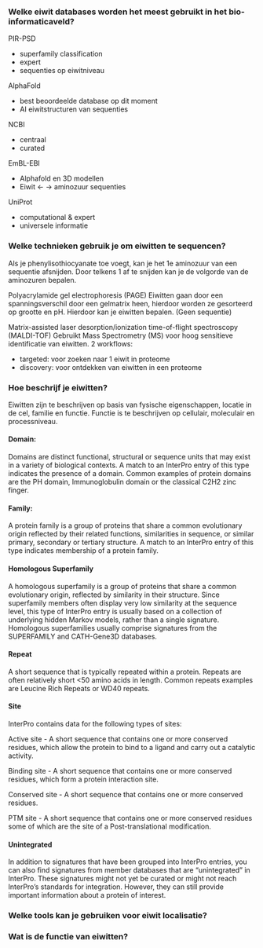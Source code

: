 ### Welke eiwit databases worden het meest gebruikt in het bio-informaticaveld?
PIR-PSD
- superfamily classification
- expert
- sequenties op eiwitniveau

AlphaFold
- best beoordeelde database op dit moment
- AI eiwitstructuren van sequenties

NCBI
- centraal
- curated

EmBL-EBI
- Alphafold en 3D modellen
- Eiwit <- -> aminozuur sequenties

UniProt
- computational & expert
- universele informatie

### Welke technieken gebruik je om eiwitten te sequencen?
Als je phenylisothiocyanate toe voegt, kan je het 1e aminozuur van een sequentie afsnijden.
Door telkens 1 af te snijden kan je de volgorde van de aminozuren bepalen.

Polyacrylamide gel electrophoresis (PAGE)
Eiwitten gaan door een spanningsverschil door een gelmatrix heen, hierdoor worden ze gesorteerd op grootte en pH.
Hierdoor kan je eiwitten bepalen. (Geen sequentie)

Matrix-assisted laser desorption/ionization time-of-flight spectroscopy (MALDI-TOF)
Gebruikt Mass Spectrometry (MS) voor hoog sensitieve identificatie van eiwitten.
2 workflows:
- targeted: voor zoeken naar 1 eiwit in proteome
- discovery: voor ontdekken van eiwitten in een proteome

### Hoe beschrijf je eiwitten?
Eiwitten zijn te beschrijven op basis van fysische eigenschappen, locatie in de cel, familie en functie.
Functie is te beschrijven op cellulair, moleculair en processniveau.

#### Domain:

Domains are distinct functional, structural or sequence units that may exist in a variety of biological contexts. A match to an InterPro entry of this type indicates the presence of a domain. Common examples of protein domains are the PH domain, Immunoglobulin domain or the classical C2H2 zinc finger.

#### Family:

A protein family is a group of proteins that share a common evolutionary origin reflected by their related functions, similarities in sequence, or similar primary, secondary or tertiary structure. A match to an InterPro entry of this type indicates membership of a protein family.

#### Homologous Superfamily

A homologous superfamily is a group of proteins that share a common evolutionary origin, reflected by similarity in their structure. Since superfamily members often display very low similarity at the sequence level, this type of InterPro entry is usually based on a collection of underlying hidden Markov models, rather than a single signature. Homologous superfamilies usually comprise signatures from the SUPERFAMILY and CATH-Gene3D databases.

#### Repeat

A short sequence that is typically repeated within a protein. Repeats are often relatively short <50 amino acids in length. Common repeats examples are Leucine Rich Repeats or WD40 repeats.

#### Site

InterPro contains data for the following types of sites:

Active site - A short sequence that contains one or more conserved residues, which allow the protein to bind to a ligand and carry out a catalytic activity.

Binding site - A short sequence that contains one or more conserved residues, which form a protein interaction site.

Conserved site - A short sequence that contains one or more conserved residues.

PTM site - A short sequence that contains one or more conserved residues some of which are the site of a Post-translational modification.

#### Unintegrated

In addition to signatures that have been grouped into InterPro entries, you can also find signatures from member databases that are “unintegrated” in InterPro. These signatures might not yet be curated or might not reach InterPro’s standards for integration. However, they can still provide important information about a protein of interest.

### Welke tools kan je gebruiken voor eiwit localisatie?

### Wat is de functie van eiwitten?